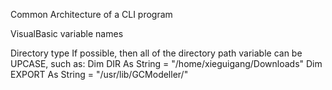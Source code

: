 ﻿Common Architecture of a CLI program

VisualBasic variable names

Directory type
If possible, then all of the directory path variable can be UPCASE, such as:
Dim DIR As String = "/home/xieguigang/Downloads"
Dim EXPORT As String = "/usr/lib/GCModeller/"
